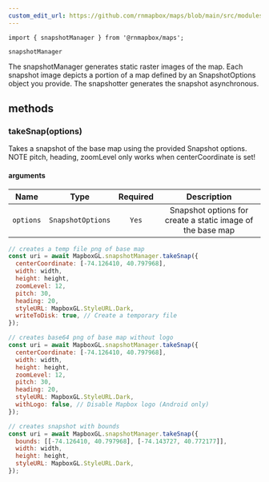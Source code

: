 ```yaml
---
custom_edit_url: https://github.com/rnmapbox/maps/blob/main/src/modules/snapshot/snapshotManager.ts
---
```


  

```tsx
import { snapshotManager } from '@rnmapbox/maps';

snapshotManager

```
The snapshotManager generates static raster images of the map.
Each snapshot image depicts a portion of a map defined by an SnapshotOptions object you provide.
The snapshotter generates the snapshot asynchronous.



## methods
### takeSnap(options)

Takes a snapshot of the base map using the provided Snapshot options. NOTE pitch, heading, zoomLevel only works when centerCoordinate is set!

#### arguments
| Name | Type | Required | Description  |
| ---- | :--: | :------: | :----------: |
| `options` | `SnapshotOptions` | `Yes` | Snapshot options for create a static image of the base map |



```javascript
// creates a temp file png of base map
const uri = await MapboxGL.snapshotManager.takeSnap({
  centerCoordinate: [-74.126410, 40.797968],
  width: width,
  height: height,
  zoomLevel: 12,
  pitch: 30,
  heading: 20,
  styleURL: MapboxGL.StyleURL.Dark,
  writeToDisk: true, // Create a temporary file
});

// creates base64 png of base map without logo
const uri = await MapboxGL.snapshotManager.takeSnap({
  centerCoordinate: [-74.126410, 40.797968],
  width: width,
  height: height,
  zoomLevel: 12,
  pitch: 30,
  heading: 20,
  styleURL: MapboxGL.StyleURL.Dark,
  withLogo: false, // Disable Mapbox logo (Android only)
});

// creates snapshot with bounds
const uri = await MapboxGL.snapshotManager.takeSnap({
  bounds: [[-74.126410, 40.797968], [-74.143727, 40.772177]],
  width: width,
  height: height,
  styleURL: MapboxGL.StyleURL.Dark,
});
```



